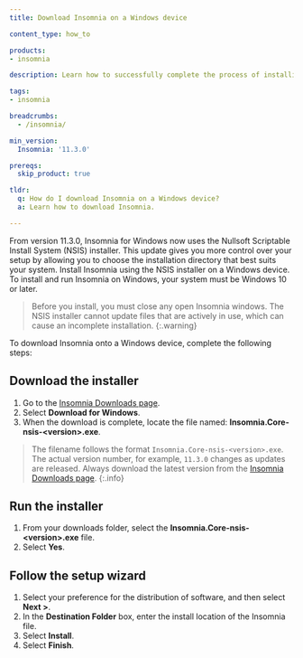 ```yaml
---
title: Download Insomnia on a Windows device

content_type: how_to

products:
- insomnia

description: Learn how to successfully complete the process of installing Insomnia onto a Windows device.

tags:
- insomnia

breadcrumbs:
  - /insomnia/

min_version:
  Insomnia: '11.3.0'

prereqs:
  skip_product: true

tldr:
  q: How do I download Insomnia on a Windows device?
  a: Learn how to download Insomnia.

---
```


From version 11.3.0, Insomnia for Windows now uses the Nullsoft Scriptable Install System (NSIS) installer. This update gives you more control over your setup by allowing you to choose the installation directory that best suits your system. Install Insomnia using the NSIS installer on a Windows device. To install and run Insomnia on Windows, your system must be Windows 10 or later.

> Before you install, you must close any open Insomnia windows. The NSIS installer cannot update files that are actively in use, which can cause an incomplete installation.
{:.warning}

To download Insomnia onto a Windows device, complete the following steps:

## Download the installer
1. Go to the [Insomnia Downloads page](https://insomnia.rest/download).
2. Select **Download for Windows**.
3. When the download is complete, locate the file named: **Insomnia.Core-nsis-\<version\>.exe**.

> The filename follows the format `Insomnia.Core-nsis-<version>.exe`. The actual version number, for example, `11.3.0` changes as updates are released. Always download the latest version from the [Insomnia Downloads page](https://insomnia.rest/download).
{:.info}

## Run the installer
1. From your downloads folder, select the **Insomnia.Core-nsis-\<version\>.exe** file.
2. Select **Yes**.

## Follow the setup wizard
1. Select your preference for the distribution of software, and then select **Next >**.
2. In the **Destination Folder** box, enter the install location of the Insomnia file.
3. Select **Install**.
4. Select **Finish**.
